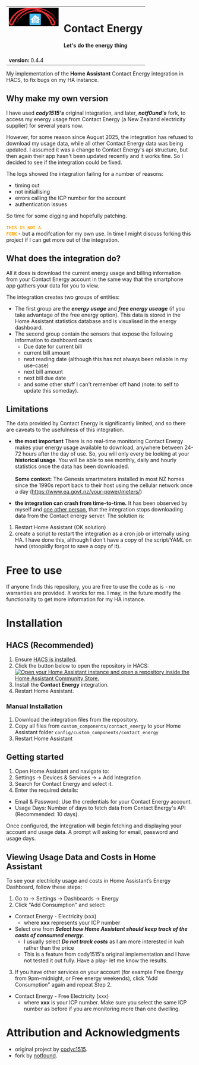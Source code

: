 <table>
  <tr>
    <td style="vertical-align: top;">
  <img src="/logo.svg" alt="Contact Energy Logo" width="auto" height="50px" style="vertical-align: top; display: inline-block;">
    </td>
    <td >
      <h1>Contact Energy</h1>
      <h4>Let's do the energy thing</h4>
    </td>
  </tr>
  <tr>
    <td colspan="2" style="border: none; vertical-align: top;">
  <strong>version:</strong> 0.4.4
    </td>
  </tr>
</table>

My implementation of the **Home Assistant** Contact Energy integration in HACS, to fix bugs on my HA instance.

## Why make my own version
I have used ***cody1515's*** original integration, and later, ***notf0und's*** fork, to access my energy usage from Contact Energy (a New Zealand electricity supplier) for several years now.

However, for some reason since August 2025, the integration has refused to download my usage data, while all other Contact Energy data was being updated. I assumed it was a change to Contact Energy's api structure, but then again their app hasn't been updated recently and it works fine. So I decided to see if the integration could be fixed.

The logs showed the integration failing for a number of reasons:
- timing out
- not initiallising
- errors calling the ICP number for the account
- authentication issues

So time for some digging and hopefully patching.

<code style="color : orange;">**THIS IS NOT A FORK**</code> - but a modifcation for my own use. In time I might discuss forking this project if I can get more out of the integration.

## What does the integration do?

All it does is download the current energy usage and billing information from your Contact Energy account in the same way that the smartphone app gathers your data for you to view.

The integration creates two groups of entities:

- The first group are the ***energy usage*** and ***free energy useage*** (if you take advantage of the free energy option). This data is stored in the Home Assistant statistics database and is visualised in the energy dashboard.
- The second group contain the sensors that expose the following information to dashboard cards
  - Due date for current bill
  - current bill amount
  - next reading date (although this has not always been reliable in my use-case)
  - next bill amount
  - next bill due date
  - and some other stuff I can't remember off hand (note: to self to update this someday).


## Limitations

The data provided by Contact Energy is significantly limited, and so there are caveats to the usefulness of this integration.

- **the most important** There is no real-time monitoring
Contact Energy makes your energy usage available to download, anywhere between 24-72 hours after the day of use. So, you will only every be looking at your **historical usage**. You will be able to see monthly, daily and hourly statistics once the data has been downloaded. <br><br>**Some context:** The Genesis smartmeters installed in most NZ homes since the 1990s report back to their host using the cellular network once a day (<https://www.ea.govt.nz/your-power/meters/>)

- **the integration can crash from time-to-time.** It has been observed by myself and [one other person](https://github.com/notf0und/ha-contact-energy/issues/1), that the integration stops downloading data from the Contact energy server. The solution is:  

1. Restart Home Assistant (OK solution)  
2. create a script to restart the integration as a cron job or internally using HA. I have done this, although I don't have a copy of the script/YAML on hand (stoopidly forgot to save a copy of it).

# Free to use

If anyone finds this repository, you are free to use the code as is - no warranties are provided. It works for me. I may, in the future modify the functionality to get more information for my HA instance.


# **Installation**  

## **HACS (Recommended)**  

1. Ensure [HACS is installed](https://hacs.xyz/docs/setup/download).  
2. Click the button below to open the repository in HACS:  
   [![Open your Home Assistant instance and open a repository inside the Home Assistant Community Store.](https://my.home-assistant.io/badges/hacs_repository.svg)](https://my.home-assistant.io/redirect/hacs_repository/?owner=iamawumpas&repository=contact_energy&category=integration)  
3. Install the **Contact Energy** integration.  
4. Restart Home Assistant.  

### **Manual Installation**  

1. Download the integration files from the repository.  
2. Copy all files from `custom_components/contact_energy` to your Home Assistant folder `config/custom_components/contact_energy`
4. Restart Home Assistant

## Getting started

1. Open Home Assistant and navigate to:
2. Settings → Devices & Services → + Add Integration
3. Search for Contact Energy and select it.
4. Enter the required details:

- Email & Password: Use the credentials for your Contact Energy account.
- Usage Days: Number of days to fetch data from Contact Energy's API (Recommended: 10 days).

Once configured, the integration will begin fetching and displaying your account and usage data.
A prompt will asking for email, password and usage days.

## Viewing Usage Data and Costs in Home Assistant

To see your electricity usage and costs in Home Assistant’s Energy Dashboard, follow these steps:

1. Go to → Settings → Dashboards → Energy
2. Click "Add Consumption" and select:

- Contact Energy - Electricity (xxx)
  - where **xxx** represents your ICP number
- Select one from  ***Select how Home Assistant should keep track of the costs of consumed energy.***
  - I usually select ***Do not track costs*** as I am more interested in kwh rather than the price
  - This is a feature from cody1515's original implementation and I have not tested it out fully. Have a play- let me know the results.

3. If you have other services on your account (for example Free Energy from 9pm-midnight, or Free energy weekends), click "Add Consumption" again and repeat Step 2.
- Contact Energy - Free Electricity (xxx) 
  - where **xxx** is your ICP number. Make sure you select the same ICP number as before if you are monitoring more than one dwelling.


# Attribution and Acknowledgments

- original project by [codyc1515](https://github.com/codyc1515/ha-contact-energy).
- fork by [notfound](https://github.com/notf0und/ha-contact-energy).
